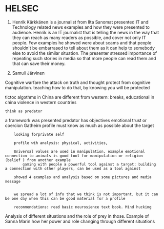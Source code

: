 # HELSEC

1. Henrik Kärkkänen is a journalist from Ilta Sanomat presented IT and Technology related news examples and how they were presented to audience. Henrik is an IT journalist that is telling the news in the way that they can reach as many readers as possible, and cover not only IT people. Few examples he showed were about scams and that people shouldn't be embarrased to tell about them as it can help to somebody else to avoid the similar situation. The presenter stressed importance of repeating such stories in media so that more people can read them and that can save their money. 

2. Samuli Järvinen

Cognitive warfare the attack on truth and thought
protect from cognitive manipulation. teaching how to do that, by knowing you will be protected


tictoc algothms in China are different from western: 
    breaks, educational in china
    violence in western countries

    think as predator

a framework was presented
    predator has objectives
        emotional trust 
        or coercion
    Gatheirn profile
        must know as much as possible about the target

        looking forprivate self

        profile wih analysis: physical, activities, 

        Universal values are used in manipulation, example emotional connection to animals is good tool for manipulation or religion (belief ) from another example
            gaming with people a powerful tool against a target: building a connection with other players, can be used as a tool against

        showed 4 examples and analysis based on some pictures and media message


        we spread a lot of info that we think is not important, but it can be one day when this can be good material for a profile

        recommendations: read basic neurosience text book. Mind hucking

Analysis of different situations and the role of prey in those. Example of Sanna Marin how her power and role changing through different situations

